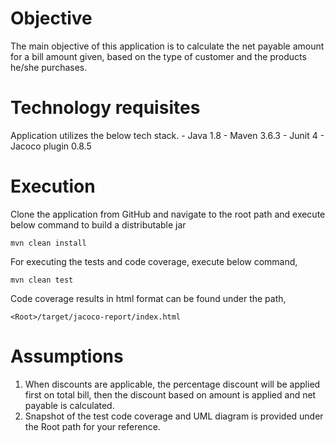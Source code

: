 # Objective

The main objective of this application is to calculate the net payable amount for a bill amount given, based on the type of customer and the products he/she purchases.

# Technology requisites

Application utilizes the below tech stack.
	- Java 1.8
	- Maven 3.6.3
	- Junit 4
	- Jacoco plugin 0.8.5
	
# Execution

Clone the application from GitHub and navigate to the root path and execute below command to build a distributable jar

	mvn clean install 
	
For executing the tests and code coverage, execute below command,

	mvn clean test
	
Code coverage results in html format can be found under the path,

	<Root>/target/jacoco-report/index.html
	
# Assumptions

1. When discounts are applicable, the percentage discount will be applied first on total bill, then the discount based on amount is applied and net payable is calculated.
2. Snapshot of the test code coverage and UML diagram is provided under the Root path for your reference.